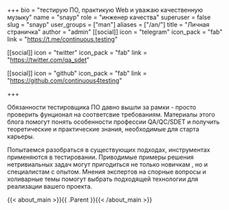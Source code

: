 +++
bio = "тестирую ПО, практикую Web и уважаю качественную музыку"
name = "snayp"
role = "инженер качества"
superuser = false
slug = "snayp"
user_groups = ["man"]
aliases = ["/an/"]
title = "Личная страничка"
author = "admin"
[[social]]
  icon = "telegram"
  icon_pack = "fab"
  link = "https://t.me/continuous.testing"

[[social]]
  icon = "twitter"
  icon_pack = "fab"
  link = "https://twitter.com/qa_sdet"

[[social]]
  icon = "github"
  icon_pack = "fab"
  link = "https://github.com/continuous4testing"

+++

Обязанности тестировщика ПО давно вышли за рамки - просто проверить фунционал на соответсвие требованиям. Материалы этого блога помогут понять особенности профессии QA/QC/SDET и получить теоретические и практические знания, необходимые для старта карьеры.

Попытаемся разобраться в существующих подходах, инструментах применяются в тестировании. Приводимые примеры решения нетривиальных задач могут пригодиться не только новичкам , но и специалистам с опытом. Мнения экспертов на спорные вопросы и холиварные темы помогут выбрать подходящей технологии для реализации вашего проекта.

{{< about_main >}}{{ .Parent }}{{< /about_main >}}

